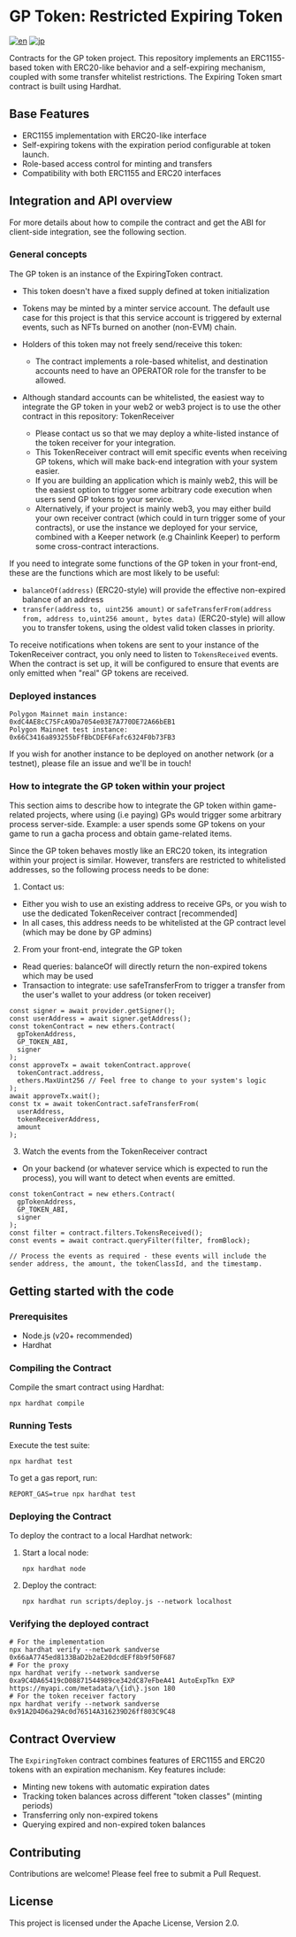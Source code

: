 # GP Token: Restricted Expiring Token

[![en](https://img.shields.io/badge/lang-en-red.svg)](./README.md)
[![jp](https://img.shields.io/badge/lang-jp-green.svg)](./README_jp.md)

Contracts for the GP token project.
This repository implements an ERC1155-based token with ERC20-like behavior and a self-expiring mechanism, coupled with some transfer whitelist restrictions.
The Expiring Token smart contract is built using Hardhat.

## Base Features

- ERC1155 implementation with ERC20-like interface
- Self-expiring tokens with the expiration period configurable at token launch.
- Role-based access control for minting and transfers
- Compatibility with both ERC1155 and ERC20 interfaces

## Integration and API overview

For more details about how to compile the contract and get the ABI for client-side integration, see the following section.

### General concepts

The GP token is an instance of the ExpiringToken contract.

- This token doesn't have a fixed supply defined at token initialization
- Tokens may be minted by a minter service account. The default use case for this project is that this service account is triggered by external events, such as NFTs burned on another (non-EVM) chain.
- Holders of this token may not freely send/receive this token:

  - The contract implements a role-based whitelist, and destination accounts need to have an OPERATOR role for the transfer to be allowed.

- Although standard accounts can be whitelisted, the easiest way to integrate the GP token in your web2 or web3 project is to use the other contract in this repository: TokenReceiver
  - Please contact us so that we may deploy a white-listed instance of the token receiver for your integration.
  - This TokenReceiver contract will emit specific events when receiving GP tokens, which will make back-end integration with your system easier.
  - If you are building an application which is mainly web2, this will be the easiest option to trigger some arbitrary code execution when users send GP tokens to your service.
  - Alternatively, if your project is mainly web3, you may either build your own receiver contract (which could in turn trigger some of your contracts), or use the instance we deployed for your service, combined with a Keeper network (e.g Chainlink Keeper) to perform some cross-contract interactions.

If you need to integrate some functions of the GP token in your front-end, these are the functions which are most likely to be useful:

- `balanceOf(address)` (ERC20-style) will provide the effective non-expired balance of an address
- `transfer(address to, uint256 amount)` or `safeTransferFrom(address from, address to,uint256 amount, bytes data)` (ERC20-style) will allow you to transfer tokens, using the oldest valid token classes in priority.

To receive notifications when tokens are sent to your instance of the TokenReceiver contract, you only need to listen to `TokensReceived` events. When the contract is set up, it will be configured to ensure that events are only emitted when "real" GP tokens are received.

### Deployed instances

```
Polygon Mainnet main instance: 0xdC4AE8cC75FcA9Da7054e03E7A770DE72A66bEB1
Polygon Mainnet test instance: 0x66C3416a893255bFfBbCDEF6Fafc6324F0b73FB3
```

If you wish for another instance to be deployed on another network (or a testnet), please file an issue and we'll be in touch!

### How to integrate the GP token within your project

This section aims to describe how to integrate the GP token within game-related projects, where using (i.e paying) GPs would trigger some arbitrary process server-side.
Example: a user spends some GP tokens on your game to run a gacha process and obtain game-related items.

Since the GP token behaves mostly like an ERC20 token, its integration within your project is similar. However, transfers are restricted to whitelisted addresses, so the following process needs to be done:

1. Contact us:

- Either you wish to use an existing address to receive GPs, or you wish to use the dedicated TokenReceiver contract [recommended]
- In all cases, this address needs to be whitelisted at the GP contract level (which may be done by GP admins)

2. From your front-end, integrate the GP token

- Read queries: balanceOf will directly return the non-expired tokens which may be used
- Transaction to integrate: use safeTransferFrom to trigger a transfer from the user's wallet to your address (or token receiver)

```
const signer = await provider.getSigner();
const userAddress = await signer.getAddress();
const tokenContract = new ethers.Contract(
  gpTokenAddress,
  GP_TOKEN_ABI,
  signer
);
const approveTx = await tokenContract.approve(
  tokenContract.address,
  ethers.MaxUint256 // Feel free to change to your system's logic
);
await approveTx.wait();
const tx = await tokenContract.safeTransferFrom(
  userAddress,
  tokenReceiverAddress,
  amount
);
```

3. Watch the events from the TokenReceiver contract

- On your backend (or whatever service which is expected to run the process), you will want to detect when events are emitted.

```
const tokenContract = new ethers.Contract(
  gpTokenAddress,
  GP_TOKEN_ABI,
  signer
);
const filter = contract.filters.TokensReceived();
const events = await contract.queryFilter(filter, fromBlock);

// Process the events as required - these events will include the sender address, the amount, the tokenClassId, and the timestamp.
```

## Getting started with the code

### Prerequisites

- Node.js (v20+ recommended)
- Hardhat

### Compiling the Contract

Compile the smart contract using Hardhat:

```
npx hardhat compile
```

### Running Tests

Execute the test suite:

```
npx hardhat test
```

To get a gas report, run:

```
REPORT_GAS=true npx hardhat test
```

### Deploying the Contract

To deploy the contract to a local Hardhat network:

1. Start a local node:

   ```
   npx hardhat node
   ```

2. Deploy the contract:
   ```
   npx hardhat run scripts/deploy.js --network localhost
   ```

### Verifying the deployed contract

```
# For the implementation
npx hardhat verify --network sandverse 0x66aA7745ed8133BaD2b2aE20dcdEFf8b9f50F687
# For the proxy
npx hardhat verify --network sandverse 0xa9C4DA65419cD08871544989ce342dC87eFbeA41 AutoExpTkn EXP https://myapi.com/metadata/\{id\}.json 180
# For the token receiver factory
npx hardhat verify --network sandverse 0x91A2D4D6a29Ac0d76514A316239D26ff803C9C48
```

## Contract Overview

The `ExpiringToken` contract combines features of ERC1155 and ERC20 tokens with an expiration mechanism. Key features include:

- Minting new tokens with automatic expiration dates
- Tracking token balances across different "token classes" (minting periods)
- Transferring only non-expired tokens
- Querying expired and non-expired token balances

## Contributing

Contributions are welcome! Please feel free to submit a Pull Request.

## License

This project is licensed under the Apache License, Version 2.0.

